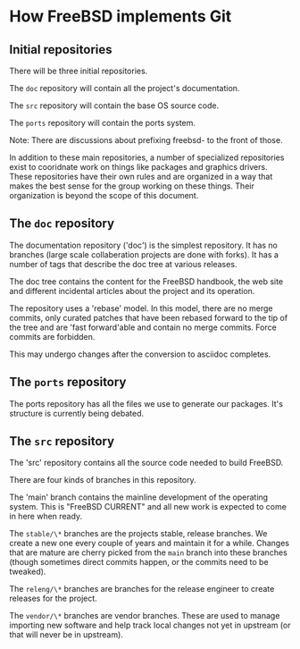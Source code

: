 # How FreeBSD implements Git

## Initial repositories

There will be three initial repositories.

The `doc` repository will contain all the project's documentation.

The `src` repository will contain the base OS source code.

The `ports` repository will contain the ports system.

Note: There are discussions about prefixing freebsd- to the front of those.

In addition to these main repositories, a number of specialized
repositories exist to cooridnate work on things like packages and
graphics drivers. These repositories have their own rules and are
organized in a way that makes the best sense for the group working on
these things. Their organization is beyond the scope of this document.

## The `doc` repository

The documentation repository ('doc') is the simplest repository. It has
no branches (large scale collaberation projects are done with
forks). It has a number of tags that describe the doc tree at various
releases.

The doc tree contains the content for the FreeBSD handbook, the web
site and different incidental articles about the project and its
operation.

The repository uses a 'rebase' model. In this model, there are no
merge commits, only curated patches that have been rebased forward to
the tip of the tree and are 'fast forward'able and contain no merge
commits. Force commits are forbidden.

This may undergo changes after the conversion to asciidoc completes.

## The `ports` repository

The ports repository has all the files we use to generate our
packages. It's structure is currently being debated.

## The `src` repository

The 'src' repository contains all the source code needed to build
FreeBSD.

There are four kinds of branches in this repository.

The 'main' branch contains the mainline development of the operating
system. This is "FreeBSD CURRENT" and all new work is expected to come
in here when ready.

The `stable/\*` branches are the projects stable, release branches. We
create a new one every couple of years and maintain it for a
while. Changes that are mature are cherry picked from the `main`
branch into these branches (though sometimes direct commits happen, or
the commits need to be tweaked).

The `releng/\*` branches are branches for the release engineer to
create releases for the project.

The `vendor/\*` branches are vendor branches. These are used to manage
importing new software and help track local changes not yet in
upstream (or that will never be in upstream).

